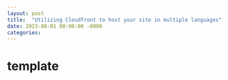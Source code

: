 ```yaml
---
layout: post
title:  "Utilizing Cloudfront to host your site in multiple languages"
date: 2023-08-01 00:00:00 -0000
categories: 
---
```


# template


